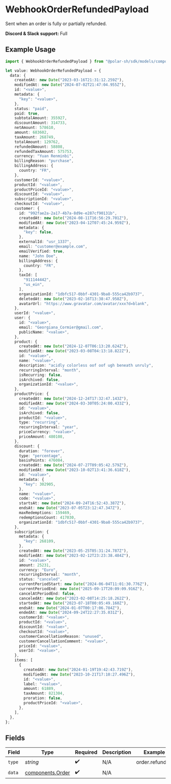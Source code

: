 # WebhookOrderRefundedPayload

Sent when an order is fully or partially refunded.

**Discord & Slack support:** Full

## Example Usage

```typescript
import { WebhookOrderRefundedPayload } from "@polar-sh/sdk/models/components/webhookorderrefundedpayload.js";

let value: WebhookOrderRefundedPayload = {
  data: {
    createdAt: new Date("2023-03-16T21:31:12.259Z"),
    modifiedAt: new Date("2024-07-02T21:47:04.955Z"),
    id: "<value>",
    metadata: {
      "key": "<value>",
    },
    status: "paid",
    paid: true,
    subtotalAmount: 355927,
    discountAmount: 314733,
    netAmount: 578610,
    amount: 683602,
    taxAmount: 268749,
    totalAmount: 129762,
    refundedAmount: 58808,
    refundedTaxAmount: 575753,
    currency: "Yuan Renminbi",
    billingReason: "purchase",
    billingAddress: {
      country: "FR",
    },
    customerId: "<value>",
    productId: "<value>",
    productPriceId: "<value>",
    discountId: "<value>",
    subscriptionId: "<value>",
    checkoutId: "<value>",
    customer: {
      id: "992fae2a-2a17-4b7a-8d9e-e287cf90131b",
      createdAt: new Date("2024-08-11T16:56:29.701Z"),
      modifiedAt: new Date("2023-04-12T07:45:24.959Z"),
      metadata: {
        "key": false,
      },
      externalId: "usr_1337",
      email: "customer@example.com",
      emailVerified: true,
      name: "John Doe",
      billingAddress: {
        country: "FR",
      },
      taxId: [
        "911144442",
        "us_ein",
      ],
      organizationId: "1dbfc517-0bbf-4301-9ba8-555ca42b9737",
      deletedAt: new Date("2023-02-16T13:38:47.958Z"),
      avatarUrl: "https://www.gravatar.com/avatar/xxx?d=blank",
    },
    userId: "<value>",
    user: {
      id: "<value>",
      email: "Georgiana_Cormier@gmail.com",
      publicName: "<value>",
    },
    product: {
      createdAt: new Date("2024-12-07T06:13:20.624Z"),
      modifiedAt: new Date("2023-03-08T04:13:18.822Z"),
      id: "<value>",
      name: "<value>",
      description: "acidly colorless oof oof ugh beneath unruly",
      recurringInterval: "month",
      isRecurring: false,
      isArchived: false,
      organizationId: "<value>",
    },
    productPrice: {
      createdAt: new Date("2024-12-24T17:32:47.143Z"),
      modifiedAt: new Date("2024-03-30T05:24:00.433Z"),
      id: "<value>",
      isArchived: false,
      productId: "<value>",
      type: "recurring",
      recurringInterval: "year",
      priceCurrency: "<value>",
      priceAmount: 480108,
    },
    discount: {
      duration: "forever",
      type: "percentage",
      basisPoints: 476084,
      createdAt: new Date("2024-07-27T09:05:42.579Z"),
      modifiedAt: new Date("2023-10-02T13:41:36.618Z"),
      id: "<value>",
      metadata: {
        "key": 302905,
      },
      name: "<value>",
      code: "<value>",
      startsAt: new Date("2024-09-24T16:52:43.387Z"),
      endsAt: new Date("2023-07-05T23:12:47.347Z"),
      maxRedemptions: 159469,
      redemptionsCount: 417030,
      organizationId: "1dbfc517-0bbf-4301-9ba8-555ca42b9737",
    },
    subscription: {
      metadata: {
        "key": 268109,
      },
      createdAt: new Date("2023-05-25T05:31:24.787Z"),
      modifiedAt: new Date("2023-02-12T23:23:38.484Z"),
      id: "<value>",
      amount: 25231,
      currency: "Euro",
      recurringInterval: "month",
      status: "canceled",
      currentPeriodStart: new Date("2024-06-04T11:01:30.776Z"),
      currentPeriodEnd: new Date("2025-09-17T20:09:09.916Z"),
      cancelAtPeriodEnd: false,
      canceledAt: new Date("2023-02-08T14:25:18.262Z"),
      startedAt: new Date("2023-07-18T00:05:49.160Z"),
      endsAt: new Date("2024-01-07T00:17:06.784Z"),
      endedAt: new Date("2024-09-24T22:27:35.031Z"),
      customerId: "<value>",
      productId: "<value>",
      discountId: "<value>",
      checkoutId: "<value>",
      customerCancellationReason: "unused",
      customerCancellationComment: "<value>",
      priceId: "<value>",
      userId: "<value>",
    },
    items: [
      {
        createdAt: new Date("2024-01-19T19:42:43.719Z"),
        modifiedAt: new Date("2023-10-21T17:10:27.496Z"),
        id: "<value>",
        label: "<value>",
        amount: 61889,
        taxAmount: 821304,
        proration: false,
        productPriceId: "<value>",
      },
    ],
  },
};
```

## Fields

| Field                                                | Type                                                 | Required                                             | Description                                          | Example                                              |
| ---------------------------------------------------- | ---------------------------------------------------- | ---------------------------------------------------- | ---------------------------------------------------- | ---------------------------------------------------- |
| `type`                                               | *string*                                             | :heavy_check_mark:                                   | N/A                                                  | order.refunded                                       |
| `data`                                               | [components.Order](../../models/components/order.md) | :heavy_check_mark:                                   | N/A                                                  |                                                      |